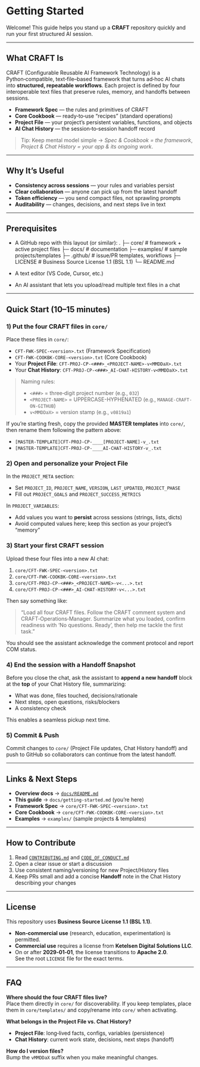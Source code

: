# Getting Started

Welcome! This guide helps you stand up a **CRAFT** repository quickly and run your first structured AI session.

---

## What CRAFT Is

CRAFT (Configurable Reusable AI Framework Technology) is a Python‑compatible, text‑file–based framework that turns ad‑hoc AI chats into **structured, repeatable workflows**. Each project is defined by four interoperable text files that preserve rules, memory, and handoffs between sessions.

- **Framework Spec** — the rules and primitives of CRAFT  
- **Core Cookbook** — ready‑to‑use “recipes” (standard operations)  
- **Project File** — your project’s persistent variables, functions, and objects  
- **AI Chat History** — the session‑to‑session handoff record

> Tip: Keep mental model simple → *Spec & Cookbook = the framework*, *Project & Chat History = your app & its ongoing work*.

---

## Why It’s Useful

- **Consistency across sessions** — your rules and variables persist
- **Clear collaboration** — anyone can pick up from the latest handoff
- **Token efficiency** — you send compact files, not sprawling prompts
- **Auditability** — changes, decisions, and next steps live in text

---

## Prerequisites

- A GitHub repo with this layout (or similar):
.
├─ core/ # framework + active project files
├─ docs/ # documentation
├─ examples/ # sample projects/templates
├─ .github/ # issue/PR templates, workflows
├─ LICENSE # Business Source License 1.1 (BSL 1.1)
└─ README.md


- A text editor (VS Code, Cursor, etc.)
- An AI assistant that lets you upload/read multiple text files in a chat

---

## Quick Start (10–15 minutes)

### 1) Put the four CRAFT files in `core/`

Place these files in `core/`:

- `CFT-FWK-SPEC-<version>.txt` (Framework Specification)
- `CFT-FWK-COOKBK-CORE-<version>.txt` (Core Cookbook)
- Your **Project File**: `CFT-PROJ-CP-<###>_<PROJECT-NAME>-v<MMDDaX>.txt`
- Your **Chat History**: `CFT-PROJ-CP-<###>_AI-CHAT-HISTORY-v<MMDDaX>.txt`

> Naming rules:
> - `<###>` = three‑digit project number (e.g., `032`)
> - `<PROJECT-NAME>` = UPPERCASE-HYPHENATED (e.g., `MANAGE-CRAFT-ON-GITHUB`)
> - `v<MMDDaX>` = version stamp (e.g., `v0819a1`)

If you’re starting fresh, copy the provided **MASTER templates** into `core/`, then rename them following the pattern above:
- `[MASTER-TEMPLATE]CFT-PROJ-CP-____[PROJECT-NAME]-v_.txt`
- `[MASTER-TEMPLATE]CFT-PROJ-CP-____AI-CHAT-HISTORY-v_.txt`

### 2) Open and personalize your **Project File**

In the `PROJECT_META` section:
- Set `PROJECT_ID`, `PROJECT_NAME`, `VERSION`, `LAST_UPDATED`, `PROJECT_PHASE`
- Fill out `PROJECT_GOALS` and `PROJECT_SUCCESS_METRICS`

In `PROJECT_VARIABLES`:
- Add values you want to **persist** across sessions (strings, lists, dicts)
- Avoid computed values here; keep this section as your project’s “memory”

### 3) Start your first CRAFT session

Upload these four files into a new AI chat:
1. `core/CFT-FWK-SPEC-<version>.txt`
2. `core/CFT-FWK-COOKBK-CORE-<version>.txt`
3. `core/CFT-PROJ-CP-<###>_<PROJECT-NAME>-v<...>.txt`
4. `core/CFT-PROJ-CP-<###>_AI-CHAT-HISTORY-v<...>.txt`

Then say something like:

> “Load all four CRAFT files. Follow the CRAFT comment system and CRAFT‑Operations‑Manager. Summarize what you loaded, confirm readiness with ‘No questions. Ready’, then help me tackle the first task.”

You should see the assistant acknowledge the comment protocol and report COM status.

### 4) End the session with a **Handoff Snapshot**

Before you close the chat, ask the assistant to **append a new handoff** block at the **top** of your Chat History file, summarizing:
- What was done, files touched, decisions/rationale
- Next steps, open questions, risks/blockers
- A consistency check

This enables a seamless pickup next time.

### 5) Commit & Push

Commit changes to `core/` (Project File updates, Chat History handoff) and push to GitHub so collaborators can continue from the latest handoff.

---

## Links & Next Steps

- **Overview docs** → [`docs/README.md`](./README.md)
- **This guide** → `docs/getting-started.md` (you’re here)
- **Framework Spec** → `core/CFT-FWK-SPEC-<version>.txt`
- **Core Cookbook** → `core/CFT-FWK-COOKBK-CORE-<version>.txt`
- **Examples** → `examples/` (sample projects & templates)

---

## How to Contribute

1. Read [`CONTRIBUTING.md`](../CONTRIBUTING.md) and [`CODE_OF_CONDUCT.md`](../CODE_OF_CONDUCT.md)
2. Open a clear issue or start a discussion
3. Use consistent naming/versioning for new Project/History files
4. Keep PRs small and add a concise **Handoff** note in the Chat History describing your changes

---

## License

This repository uses **Business Source License 1.1 (BSL 1.1)**.  
- **Non‑commercial use** (research, education, experimentation) is permitted.  
- **Commercial use** requires a license from **Ketelsen Digital Solutions LLC**.  
- On or after **2029‑01‑01**, the license transitions to **Apache 2.0**.  
See the root `LICENSE` file for the exact terms.

---

## FAQ

**Where should the four CRAFT files live?**  
Place them directly in `core/` for discoverability. If you keep templates, place them in `core/templates/` and copy/rename into `core/` when activating.

**What belongs in the Project File vs. Chat History?**  
- **Project File**: long‑lived facts, configs, variables (persistence)  
- **Chat History**: current work state, decisions, next steps (handoff)

**How do I version files?**  
Bump the `vMMDDaX` suffix when you make meaningful changes.
